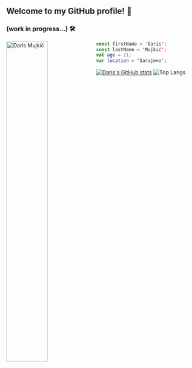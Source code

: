 ## Welcome to my GitHub profile! 👋
### (work in progress...) 🛠️
<img align="left" src="https://github.com/user-attachments/assets/08ad02eb-a636-429b-8083-14c19120a6e1" alt="Daris Mujkić" width=46.5%>

```kt
const firstName = 'Daris';
const lastName = 'Mujkić';
val age = 21;
var location = 'Sarajevo';
```
[![Daris's GitHub stats](https://github-readme-stats.vercel.app/api?username=dmujkic1&show_icons=true&hide=contribs&theme=merko&border_radius=12.5&rank_icon=github&card_width=310px)](https://github.com/anuraghazra/github-readme-stats)
![Top Langs](https://github-readme-stats.vercel.app/api/top-langs/?username=dmujkic1&layout=compact&card_width=170px&theme=merko&border_radius=12.5)

<!--
**dmujkic1/dmujkic1** is a ✨ _special_ ✨ repository because its `README.md` (this file) appears on your GitHub profile.

Here are some ideas to get you started:

- 🔭 I’m currently working on ...
- 🌱 I’m currently learning ...
- 👯 I’m looking to collaborate on ...
- 🤔 I’m looking for help with ...
- 💬 Ask me about ...
- 📫 How to reach me: ...
- 😄 Pronouns: ...
- ⚡ Fun fact: ...
-->
